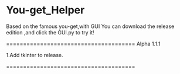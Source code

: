 # You-get_Helper
Based on the famous you-get,with GUI
You can download the release edition ,and click the GUI.py to try it!

======================================
         Alpha 1.1.1

1.Add tkinter to release.


======================================